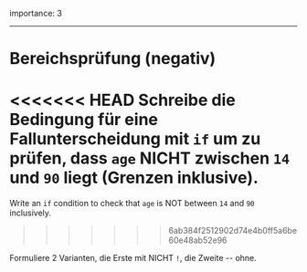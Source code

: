 importance: 3

---

# Bereichsprüfung (negativ)

<<<<<<< HEAD
Schreibe die Bedingung für eine Fallunterscheidung mit `if` um zu prüfen, dass `age` NICHT zwischen `14` und `90` liegt (Grenzen inklusive).
=======
Write an `if` condition to check that `age` is NOT between `14` and `90` inclusively.
>>>>>>> 6ab384f2512902d74e4b0ff5a6be60e48ab52e96

Formuliere 2 Varianten, die Erste mit NICHT `!`, die Zweite -- ohne.
